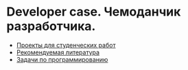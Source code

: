 # Developer case. Чемоданчик разработчика.

- [Проекты для студенческих работ](https://github.com/DeveloperCase/SPP)
- [Рекомендуемая литература](https://github.com/DeveloperCase/recommended_literature)
- [Задачи по программированию](https://github.com/practical-programming-tasks/tasks)
